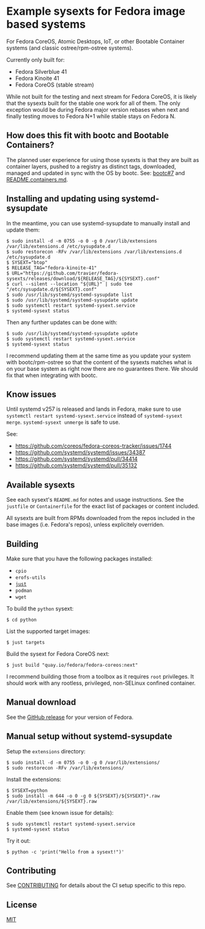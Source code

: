 # Example sysexts for Fedora image based systems

For Fedora CoreOS, Atomic Desktops, IoT, or other Bootable Container systems
(and classic ostree/rpm-ostree systems).

Currently only built for:
- Fedora Silverblue 41
- Fedora Kinoite 41
- Fedora CoreOS (stable stream)

While not built for the testing and next stream for Fedora CoreOS, it is likely
that the sysexts built for the stable one work for all of them. The only
exception would be during Fedora major version rebases when next and finally
testing moves to Fedora N+1 while stable stays on Fedora N.

## How does this fit with bootc and Bootable Containers?

The planned user experience for using those sysexts is that they are built as
container layers, pushed to a registry as distinct tags, downloaded, managed
and updated in sync with the OS by bootc. See:
[bootc#7](https://github.com/containers/bootc/issues/7) and
[README.containers.md](README.containers.md).

## Installing and updating using systemd-sysupdate

In the meantime, you can use systemd-sysupdate to manually install and update
them:

```
$ sudo install -d -m 0755 -o 0 -g 0 /var/lib/extensions /var/lib/extensions.d /etc/sysupdate.d
$ sudo restorecon -RFv /var/lib/extensions /var/lib/extensions.d /etc/sysupdate.d
$ SYSEXT="btop"
$ RELEASE_TAG="fedora-kinoite-41"
$ URL="https://github.com/travier/fedora-sysexts/releases/download/${RELEASE_TAG}/${SYSEXT}.conf"
$ curl --silent --location "${URL}" | sudo tee "/etc/sysupdate.d/${SYSEXT}.conf"
$ sudo /usr/lib/systemd/systemd-sysupdate list
$ sudo /usr/lib/systemd/systemd-sysupdate update
$ sudo systemctl restart systemd-sysext.service
$ systemd-sysext status
```

Then any further updates can be done with:

```
$ sudo /usr/lib/systemd/systemd-sysupdate update
$ sudo systemctl restart systemd-sysext.service
$ systemd-sysext status
```

I recommend updating them at the same time as you update your system with
bootc/rpm-ostree so that the content of the sysexts matches what is on your
base system as right now there are no guarantees there. We should fix that when
integrating with bootc.

## Know issues

Until systemd v257 is released and lands in Fedora, make sure to use `systemctl
restart systemd-sysext.service` instead of `systemd-sysext merge`.
`systemd-sysext unmerge` is safe to use.

See:
- https://github.com/coreos/fedora-coreos-tracker/issues/1744
- https://github.com/systemd/systemd/issues/34387
- https://github.com/systemd/systemd/pull/34414
- https://github.com/systemd/systemd/pull/35132

## Available sysexts

See each sysext's `README.md` for notes and usage instructions. See the
`justfile` or `Containerfile` for the exact list of packages or content
included.

All sysexts are built from RPMs downloaded from the repos included in the base
images (i.e. Fedora's repos), unless explicitely overriden.

## Building

Make sure that you have the following packages installed:
- `cpio`
- `erofs-utils`
- [`just`](https://github.com/casey/just)
- `podman`
- `wget`

To build the `python` sysext:

```
$ cd python
```

List the supported target images:

```
$ just targets
```

Build the sysext for Fedora CoreOS next:

```
$ just build "quay.io/fedora/fedora-coreos:next"
```

I recommend building those from a toolbox as it requires `root` privileges. It
should work with any rootless, privileged, non-SELinux confined container.

## Manual download

See the [GitHub release](https://github.com/travier/fedora-sysexts/releases)
for your version of Fedora.

## Manual setup without systemd-sysupdate

Setup the `extensions` directory:

```
$ sudo install -d -m 0755 -o 0 -g 0 /var/lib/extensions/
$ sudo restorecon -RFv /var/lib/extensions/
```

Install the extensions:

```
$ SYSEXT=python
$ sudo install -m 644 -o 0 -g 0 ${SYSEXT}/${SYSEXT}*.raw /var/lib/extensions/${SYSEXT}.raw
```

Enable them (see known issue for details):

```
$ sudo systemctl restart systemd-sysext.service
$ systemd-sysext status
```

Try it out:

```
$ python -c 'print("Hello from a sysext!")'
```

## Contributing

See [CONTRIBUTING](CONTRIBUTING.md) for details about the CI setup specific to
this repo.

## License

[MIT](LICENSE)
